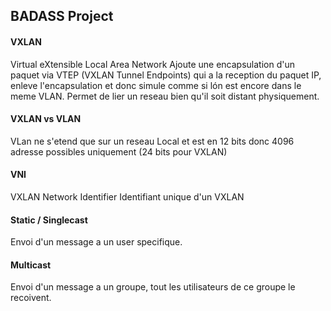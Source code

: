 ## BADASS Project


#### VXLAN
Virtual eXtensible Local Area Network
Ajoute une encapsulation d'un paquet via VTEP (VXLAN Tunnel Endpoints) qui a la reception du paquet IP, enleve l'encapsulation et donc simule comme si lón est encore dans le meme VLAN.
Permet de lier un reseau bien qu'il soit distant physiquement.

#### VXLAN vs VLAN
VLan ne s'etend que sur un reseau Local et est en 12 bits donc 4096 adresse possibles uniquement (24 bits pour VXLAN)


#### VNI
VXLAN Network Identifier
Identifiant unique d'un VXLAN


#### Static / Singlecast
Envoi d'un message a un user specifique.


#### Multicast
Envoi d'un message a un groupe, tout les utilisateurs de ce groupe le recoivent.

